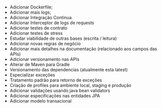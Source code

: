 - Adicionar Dockerfile;
- Adicionar mais logs;
- Adicionar Integração Continua
- Adicionar Interceptor de logs de requests
- Adicionar testes de contrato
- Adicionar testes de stress
- Estudar viabilidade de outras bases (escrita / leitura)
- Adicionar novas regras de negócio
- Adicionar mais detalhes na documentação (relacionado aos campos das APIs)
- Adicionar versionamento nas APIs
- Alterar de Maven para Gradle
- Versionamento das dependencias (atualmente esta latest)
- Especializar exceções
- Tratamento padrão para retorno de exceções
- Criação de profiles para ambiente local, staging e produção
- Adicionar validações usando java bean validators
- Adicionar especificações nas entidades JPA
- Adicionar modelo transacional